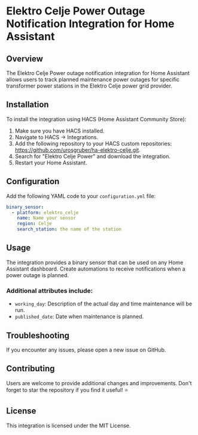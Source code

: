 # Elektro Celje Power Outage Notification Integration for Home Assistant

## Overview

The Elektro Celje Power outage notification integration for Home Assistant allows users to track planned maintenance power outages for specific transformer power stations in the Elektro Celje power grid provider.

## Installation

To install the integration using HACS (Home Assistant Community Store):

1. Make sure you have HACS installed.
2. Navigate to HACS -> Integrations.
3. Add the following repository to your HACS custom repositories: https://github.com/urosgruber/ha-elektro-celje.git.
4. Search for "Elektro Celje Power" and download the integration.
5. Restart your Home Assistant.

## Configuration

Add the following YAML code to your `configuration.yml` file:

```yaml
binary_sensor:
  - platform: elektro_celje
    name: Name your sensor
    region: Celje
    search_station: the name of the station
```

## Usage

The integration provides a binary sensor that can be used on any Home Assistant dashboard. Create automations to receive notifications when a power outage is planned.

### Additional attributes include:

- `working_day`: Description of the actual day and time maintenance will be run.
- `published_date`: Date when maintenance is planned.

## Troubleshooting

If you encounter any issues, please open a new issue on GitHub.

## Contributing

Users are welcome to provide additional changes and improvements. Don't forget to star the repository if you find it useful! ⭐

## License

This integration is licensed under the MIT License.
